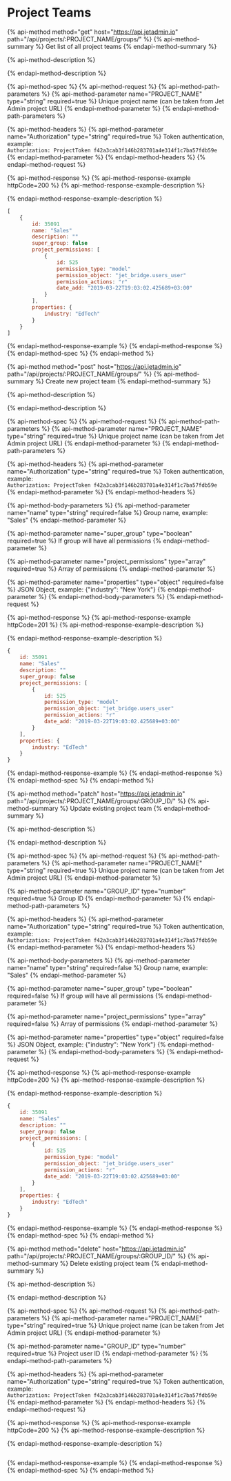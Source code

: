 # Project Teams

{% api-method method="get" host="https://api.jetadmin.io" path="/api/projects/:PROJECT\_NAME/groups/" %}
{% api-method-summary %}
Get list of all project teams
{% endapi-method-summary %}

{% api-method-description %}

{% endapi-method-description %}

{% api-method-spec %}
{% api-method-request %}
{% api-method-path-parameters %}
{% api-method-parameter name="PROJECT\_NAME" type="string" required=true %}
Unique project name \(can be taken from Jet Admin project URL\)
{% endapi-method-parameter %}
{% endapi-method-path-parameters %}

{% api-method-headers %}
{% api-method-parameter name="Authorization" type="string" required=true %}
Token authentication, example:   
`Authorization: ProjectToken f42a3cab3f146b283701a4e314f1c7ba57fdb59e`
{% endapi-method-parameter %}
{% endapi-method-headers %}
{% endapi-method-request %}

{% api-method-response %}
{% api-method-response-example httpCode=200 %}
{% api-method-response-example-description %}

{% endapi-method-response-example-description %}

```javascript
[
    {
        id: 35091
        name: "Sales"
        description: ""
        super_group: false
        project_permissions: [
            {
                id: 525
                permission_type: "model"
                permission_object: "jet_bridge.users_user"
                permission_actions: "r"
                date_add: "2019-03-22T19:03:02.425689+03:00"
            }
        ],
        properties: {
            industry: "EdTech"
        }
    }
]
```
{% endapi-method-response-example %}
{% endapi-method-response %}
{% endapi-method-spec %}
{% endapi-method %}

{% api-method method="post" host="https://api.jetadmin.io" path="/api/projects/:PROJECT\_NAME/groups/" %}
{% api-method-summary %}
Create new project team
{% endapi-method-summary %}

{% api-method-description %}

{% endapi-method-description %}

{% api-method-spec %}
{% api-method-request %}
{% api-method-path-parameters %}
{% api-method-parameter name="PROJECT\_NAME" type="string" required=true %}
Unique project name \(can be taken from Jet Admin project URL\)
{% endapi-method-parameter %}
{% endapi-method-path-parameters %}

{% api-method-headers %}
{% api-method-parameter name="Authorization" type="string" required=true %}
Token authentication, example:   
`Authorization: ProjectToken f42a3cab3f146b283701a4e314f1c7ba57fdb59e`
{% endapi-method-parameter %}
{% endapi-method-headers %}

{% api-method-body-parameters %}
{% api-method-parameter name="name" type="string" required=false %}
Group name, example: "Sales"
{% endapi-method-parameter %}

{% api-method-parameter name="super\_group" type="boolean" required=true %}
If group will have all permissions
{% endapi-method-parameter %}

{% api-method-parameter name="project\_permissions" type="array" required=true %}
Array of permissions
{% endapi-method-parameter %}

{% api-method-parameter name="properties" type="object" required=false %}
JSON Object, example: {"industry": "New York"}
{% endapi-method-parameter %}
{% endapi-method-body-parameters %}
{% endapi-method-request %}

{% api-method-response %}
{% api-method-response-example httpCode=201 %}
{% api-method-response-example-description %}

{% endapi-method-response-example-description %}

```javascript
{
    id: 35091
    name: "Sales"
    description: ""
    super_group: false
    project_permissions: [
        {
            id: 525
            permission_type: "model"
            permission_object: "jet_bridge.users_user"
            permission_actions: "r"
            date_add: "2019-03-22T19:03:02.425689+03:00"
        }
    ],
    properties: {
        industry: "EdTech"
    }
}
```
{% endapi-method-response-example %}
{% endapi-method-response %}
{% endapi-method-spec %}
{% endapi-method %}

{% api-method method="patch" host="https://api.jetadmin.io" path="/api/projects/:PROJECT\_NAME/groups/:GROUP\_ID/" %}
{% api-method-summary %}
Update existing project team
{% endapi-method-summary %}

{% api-method-description %}

{% endapi-method-description %}

{% api-method-spec %}
{% api-method-request %}
{% api-method-path-parameters %}
{% api-method-parameter name="PROJECT\_NAME" type="string" required=true %}
Unique project name \(can be taken from Jet Admin project URL\)
{% endapi-method-parameter %}

{% api-method-parameter name="GROUP\_ID" type="number" required=true %}
Group ID
{% endapi-method-parameter %}
{% endapi-method-path-parameters %}

{% api-method-headers %}
{% api-method-parameter name="Authorization" type="string" required=true %}
Token authentication, example:   
`Authorization: ProjectToken f42a3cab3f146b283701a4e314f1c7ba57fdb59e`
{% endapi-method-parameter %}
{% endapi-method-headers %}

{% api-method-body-parameters %}
{% api-method-parameter name="name" type="string" required=false %}
Group name, example: "Sales"
{% endapi-method-parameter %}

{% api-method-parameter name="super\_group" type="boolean" required=false %}
If group will have all permissions
{% endapi-method-parameter %}

{% api-method-parameter name="project\_permissions" type="array" required=false %}
Array of permissions
{% endapi-method-parameter %}

{% api-method-parameter name="properties" type="object" required=false %}
JSON Object, example: {"industry": "New York"}
{% endapi-method-parameter %}
{% endapi-method-body-parameters %}
{% endapi-method-request %}

{% api-method-response %}
{% api-method-response-example httpCode=200 %}
{% api-method-response-example-description %}

{% endapi-method-response-example-description %}

```javascript
{
    id: 35091
    name: "Sales"
    description: ""
    super_group: false
    project_permissions: [
        {
            id: 525
            permission_type: "model"
            permission_object: "jet_bridge.users_user"
            permission_actions: "r"
            date_add: "2019-03-22T19:03:02.425689+03:00"
        }
    ],
    properties: {
        industry: "EdTech"
    }
}
```
{% endapi-method-response-example %}
{% endapi-method-response %}
{% endapi-method-spec %}
{% endapi-method %}

{% api-method method="delete" host="https://api.jetadmin.io" path="/api/projects/:PROJECT\_NAME/groups/:GROUP\_ID/" %}
{% api-method-summary %}
Delete existing project team
{% endapi-method-summary %}

{% api-method-description %}

{% endapi-method-description %}

{% api-method-spec %}
{% api-method-request %}
{% api-method-path-parameters %}
{% api-method-parameter name="PROJECT\_NAME" type="string" required=true %}
Unique project name \(can be taken from Jet Admin project URL\)
{% endapi-method-parameter %}

{% api-method-parameter name="GROUP\_ID" type="number" required=true %}
Project user ID
{% endapi-method-parameter %}
{% endapi-method-path-parameters %}

{% api-method-headers %}
{% api-method-parameter name="Authorization" type="string" required=true %}
Token authentication, example:   
`Authorization: ProjectToken f42a3cab3f146b283701a4e314f1c7ba57fdb59e`
{% endapi-method-parameter %}
{% endapi-method-headers %}
{% endapi-method-request %}

{% api-method-response %}
{% api-method-response-example httpCode=200 %}
{% api-method-response-example-description %}

{% endapi-method-response-example-description %}

```

```
{% endapi-method-response-example %}
{% endapi-method-response %}
{% endapi-method-spec %}
{% endapi-method %}

